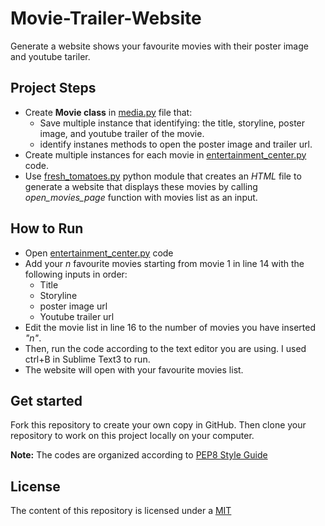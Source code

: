 # Movie-Trailer-Website
Generate a website shows your favourite movies with their poster image and youtube tariler.
## Project Steps
- Create **Movie class** in [media.py](https://github.com/HanaShamatah/Movie-Trailer-Website/blob/master/media.py) file that: 
  - Save multiple instance that identifying: the title, storyline, poster image, and youtube trailer of the movie.
  - identify instanes methods to open the poster image and trailer url.
- Create multiple instances for each movie in [entertainment_center.py](https://github.com/HanaShamatah/Movie-Trailer-Website/blob/master/entertainment_center.py) code.
- Use [fresh_tomatoes.py](https://github.com/udacity/ud036_StarterCode) python module that creates an _HTML_ file to generate a website that displays these movies by calling _open_movies_page_ function with movies list as an input.
## How to Run
- Open [entertainment_center.py](https://github.com/HanaShamatah/Movie-Trailer-Website/blob/master/entertainment_center.py) code
- Add your _n_ favourite movies starting from movie 1 in line 14 with the following inputs in order:
  - Title
  - Storyline
  - poster image url
  - Youtube trailer url
- Edit the movie list in line 16 to the number of movies you have inserted _"n"_.
- Then, run the code according to the text editor you are using. I used ctrl+B in Sublime Text3 to run.
- The website will open with your favourite movies list.

## Get started
Fork this repository to create your own copy in GitHub. Then clone your repository to work on this project locally on your computer.

**Note:** The codes are organized according to [PEP8 Style Guide](https://www.python.org/dev/peps/pep-0008/#tabs-or-spaces)

## License
The content of this repository is licensed under a [MIT](https://choosealicense.com/licenses/mit/)
